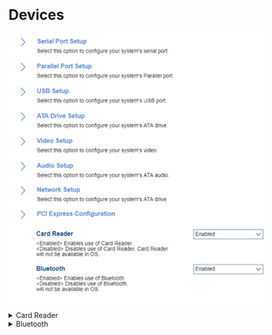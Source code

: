 # Devices #
![](./img/devices.png)

<details><summary>Card Reader</summary>

Whether card reader will be available in OS.

Options:

1.	**Enabled** - Default.
2.	Disabled 

| WMI Setting name | Values | SVP / SMP Req'd | AMD/Intel |
|:---|:---|:---|:---|
| CardReader |Disabled, Enabled  | yes | Intel |

</details>

<details><summary>Bluetooth</summary>

Whether Bluetooth will be available in OS.

Options:

1.	**Enabled** - Default.
2.	Disabled  

| WMI Setting name | Values | SVP / SMP Req'd | AMD/Intel |
|:---|:---|:---|:---|
| Bluetooth |  | yes | Both |

</details>